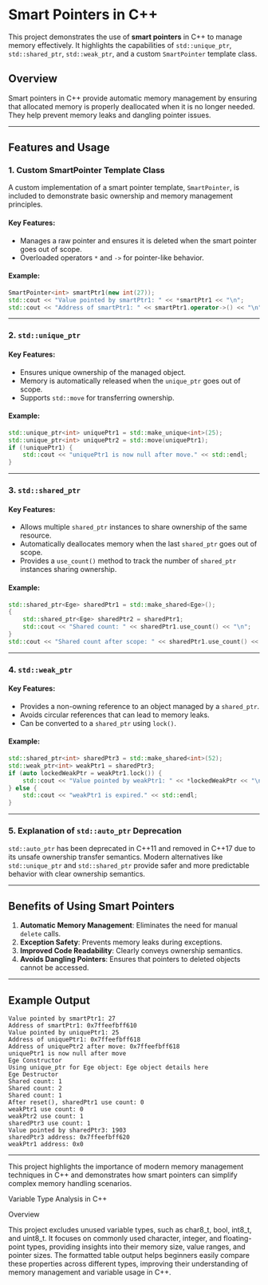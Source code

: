 # Smart Pointers in C++

This project demonstrates the use of **smart pointers** in C++ to manage memory effectively. It highlights the capabilities of `std::unique_ptr`, `std::shared_ptr`, `std::weak_ptr`, and a custom `SmartPointer` template class.

## Overview
Smart pointers in C++ provide automatic memory management by ensuring that allocated memory is properly deallocated when it is no longer needed. They help prevent memory leaks and dangling pointer issues.

---

## Features and Usage

### 1. **Custom SmartPointer Template Class**

A custom implementation of a smart pointer template, `SmartPointer`, is included to demonstrate basic ownership and memory management principles.

#### Key Features:
- Manages a raw pointer and ensures it is deleted when the smart pointer goes out of scope.
- Overloaded operators `*` and `->` for pointer-like behavior.

#### Example:
```cpp
SmartPointer<int> smartPtr1(new int(27));
std::cout << "Value pointed by smartPtr1: " << *smartPtr1 << "\n";
std::cout << "Address of smartPtr1: " << smartPtr1.operator->() << "\n";
```

---

### 2. **`std::unique_ptr`**

#### Key Features:
- Ensures unique ownership of the managed object.
- Memory is automatically released when the `unique_ptr` goes out of scope.
- Supports `std::move` for transferring ownership.

#### Example:
```cpp
std::unique_ptr<int> uniquePtr1 = std::make_unique<int>(25);
std::unique_ptr<int> uniquePtr2 = std::move(uniquePtr1);
if (!uniquePtr1) {
    std::cout << "uniquePtr1 is now null after move." << std::endl;
}
```

---

### 3. **`std::shared_ptr`**

#### Key Features:
- Allows multiple `shared_ptr` instances to share ownership of the same resource.
- Automatically deallocates memory when the last `shared_ptr` goes out of scope.
- Provides a `use_count()` method to track the number of `shared_ptr` instances sharing ownership.

#### Example:
```cpp
std::shared_ptr<Ege> sharedPtr1 = std::make_shared<Ege>();
{
    std::shared_ptr<Ege> sharedPtr2 = sharedPtr1;
    std::cout << "Shared count: " << sharedPtr1.use_count() << "\n";
}
std::cout << "Shared count after scope: " << sharedPtr1.use_count() << "\n";
```

---

### 4. **`std::weak_ptr`**

#### Key Features:
- Provides a non-owning reference to an object managed by a `shared_ptr`.
- Avoids circular references that can lead to memory leaks.
- Can be converted to a `shared_ptr` using `lock()`.

#### Example:
```cpp
std::shared_ptr<int> sharedPtr3 = std::make_shared<int>(52);
std::weak_ptr<int> weakPtr1 = sharedPtr3;
if (auto lockedWeakPtr = weakPtr1.lock()) {
    std::cout << "Value pointed by weakPtr1: " << *lockedWeakPtr << "\n";
} else {
    std::cout << "weakPtr1 is expired." << std::endl;
}
```

---

### 5. Explanation of `std::auto_ptr` Deprecation

`std::auto_ptr` has been deprecated in C++11 and removed in C++17 due to its unsafe ownership transfer semantics. Modern alternatives like `std::unique_ptr` and `std::shared_ptr` provide safer and more predictable behavior with clear ownership semantics.

---

## Benefits of Using Smart Pointers
1. **Automatic Memory Management**: Eliminates the need for manual `delete` calls.
2. **Exception Safety**: Prevents memory leaks during exceptions.
3. **Improved Code Readability**: Clearly conveys ownership semantics.
4. **Avoids Dangling Pointers**: Ensures that pointers to deleted objects cannot be accessed.

---

## Example Output
```plaintext
Value pointed by smartPtr1: 27
Address of smartPtr1: 0x7ffeefbff610
Value pointed by uniquePtr1: 25
Address of uniquePtr1: 0x7ffeefbff618
Address of uniquePtr2 after move: 0x7ffeefbff618
uniquePtr1 is now null after move
Ege Constructor
Using unique_ptr for Ege object: Ege object details here
Ege Destructor
Shared count: 1
Shared count: 2
Shared count: 1
After reset(), sharedPtr1 use count: 0
weakPtr1 use count: 0
weakPtr2 use count: 1
sharedPtr3 use count: 1
Value pointed by sharedPtr3: 1903
sharedPtr3 address: 0x7ffeefbff620
weakPtr1 address: 0x0
```

---

This project highlights the importance of modern memory management techniques in C++ and demonstrates how smart pointers can simplify complex memory handling scenarios.

Variable Type Analysis in C++

Overview

This project excludes unused variable types, such as char8_t, bool, int8_t, and uint8_t. It focuses on commonly used character, integer, and floating-point types, providing insights into their memory size, value ranges, and pointer sizes. The formatted table output helps beginners easily compare these properties across different types, improving their understanding of memory management and variable usage in C++.


